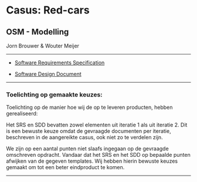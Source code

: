 # Casus: Red-cars

## OSM - Modelling

Jorn Brouwer & Wouter Meijer

---


  - [Software Requirements Specification](SRS_v1-0-4.md#overall-description)

  - [Software Design Document](SDD_v1-0-1.md#overall-description)

---

### Toelichting op gemaakte keuzes:

Toelichting op de manier hoe wij de op te leveren producten, hebben gerealiseerd:

Het SRS en SDD bevatten zowel elementen uit iteratie 1 als uit iteratie 2. Dit is een bewuste keuze omdat de gevraagde documenten per iteratie, beschreven in de aangereikte casus, ook niet zo te verdelen zijn.

We zijn op een aantal punten niet slaafs ingegaan op de gevraagde omschreven opdracht. Vandaar dat het SRS en het SDD op bepaalde punten afwijken van de gegeven templates. Wij hebben hierin bewuste keuzes gemaakt om tot een beter eindproduct te komen.

---
